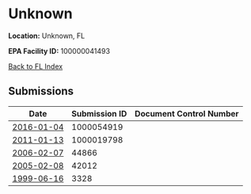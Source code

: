 # Unknown

**Location:** Unknown, FL

**EPA Facility ID:** 100000041493

[Back to FL Index](../../index.md)

## Submissions

| Date | Submission ID | Document Control Number |
|------|--------------|-------------------------|
| [2016-01-04](submissions/1000054919.md) | 1000054919 |  |
| [2011-01-13](submissions/1000019798.md) | 1000019798 |  |
| [2006-02-07](submissions/44866.md) | 44866 |  |
| [2005-02-08](submissions/42012.md) | 42012 |  |
| [1999-06-16](submissions/3328.md) | 3328 |  |
